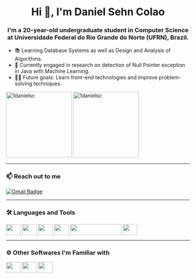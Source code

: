 <h1 align="center">Hi 👋, I'm Daniel Sehn Colao</h1>
<h3 align="center"> I'm a 20-year-old undergraduate student in Computer Science at Universidade Federal do Rio Grande do Norte (UFRN), Brazil.</h3>

- 📚 Learning Database Systems as well as Design and Analysis of Algorithms.
- 📝 Currently engaged in research on detection of Null Pointer exception in Java with Machine Learning.
- 💪🏼 Future goals: Learn front-end technologies and improve problem-solving techniques.

<div>
  <img height="180em" src="https://github-readme-stats.vercel.app/api?username=1danielsc&show_icons=true&theme=dark&title_color=19f9d8&text_color=ffffff&bg_color=002b36&locale=en" alt="1danielsc" />
  
  <img height="180em" src="https://github-readme-stats.vercel.app/api/top-langs?username=1danielsc&show_icons=true&title_color=19f9d8&text_color=ffffff&bg_color=002b36&locale=en&layout=compact" alt="1danielsc" />
</div>

---
<h3>📫 Reach out to me</h3>

[![Gmail Badge](https://img.shields.io/badge/-danielscolao@gmail.com-c14438?style=flat-square&logo=Gmail&logoColor=white&link=mailto:danielscolao@gmail.com)](mailto:danielscolao@gmail.com)


---
<h3>🛠 Languages and Tools</h3>

<div style="display: inline_block">
  
  <img align="center" height="30" width="40" src="https://cdn.jsdelivr.net/gh/devicons/devicon/icons/java/java-original.svg" />
  <img align="center" height="30" width="40" src="https://cdn.jsdelivr.net/gh/devicons/devicon/icons/python/python-original.svg" />
  <img align="center" height="30" width="40" src="https://upload.wikimedia.org/wikipedia/commons/8/82/Devicon-html5-plain.svg" />
  <img align="center" height="30" width="40" src="https://cdn.jsdelivr.net/gh/devicons/devicon/icons/cplusplus/cplusplus-original.svg" />
  <img align="center" height="30" width="140" src="https://upload.wikimedia.org/wikipedia/commons/d/d0/Eclipse-Luna-Logo.svg" />
  <img align="center" height="30" width="40" src="https://upload.wikimedia.org/wikipedia/commons/9/9a/Visual_Studio_Code_1.35_icon.svg" />

</div>


---
<h3>⚙️ Other Softwares I'm Familiar with</h3>

<div style="display: inline_block">
  
  <img align="center" height="30" width="40" src="https://cdn.jsdelivr.net/gh/devicons/devicon/icons/photoshop/photoshop-line.svg" />
  <img align="center" height="30" width="40" src="https://cdn.jsdelivr.net/gh/devicons/devicon/icons/premierepro/premierepro-original.svg" />
  <img align="center" height="30" width="40" src="https://upload.wikimedia.org/wikipedia/commons/b/b6/Adobe_Photoshop_Lightroom_CC_logo.svg" />

  
</div>
